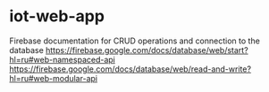 # iot-web-app

Firebase documentation for CRUD operations and connection to the database
https://firebase.google.com/docs/database/web/start?hl=ru#web-namespaced-api
https://firebase.google.com/docs/database/web/read-and-write?hl=ru#web-modular-api
